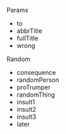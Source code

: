 Params

- to
- abbrTitle
- fullTitle
- wrong

Random

- consequence
- randomPerson
- proTrumper
- randomThing
- insult1
- insult2
- insult3
- later
